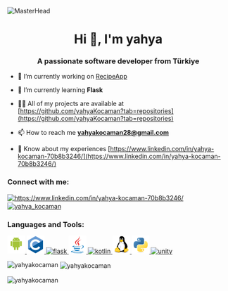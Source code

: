
 ![MasterHead](https://wallpapercave.com/wp/wp1810664.jpg)
<h1 align="center">Hi 👋, I'm yahya</h1>
<h3 align="center">A passionate software developer from Türkiye</h3>

- 🔭 I’m currently working on [RecipeApp](https://github.com/yahyaKocaman/RecipeApp)

- 🌱 I’m currently learning **Flask**

- 👨‍💻 All of my projects are available at [https://github.com/yahyaKocaman?tab=repositories](https://github.com/yahyaKocaman?tab=repositories)

- 📫 How to reach me **yahyakocaman28@gmail.com**

- 📄 Know about my experiences [https://www.linkedin.com/in/yahya-kocaman-70b8b3246/](https://www.linkedin.com/in/yahya-kocaman-70b8b3246/)

<h3 align="left">Connect with me:</h3>
<p align="left">
<a href="https://linkedin.com/in/https://www.linkedin.com/in/yahya-kocaman-70b8b3246/" target="blank"><img align="center" src="https://raw.githubusercontent.com/rahuldkjain/github-profile-readme-generator/master/src/images/icons/Social/linked-in-alt.svg" alt="https://www.linkedin.com/in/yahya-kocaman-70b8b3246/" height="30" width="40" /></a>
<a href="https://instagram.com/yahya_kocaman" target="blank"><img align="center" src="https://raw.githubusercontent.com/rahuldkjain/github-profile-readme-generator/master/src/images/icons/Social/instagram.svg" alt="yahya_kocaman" height="30" width="40" /></a>
</p>

<h3 align="left">Languages and Tools:</h3>
<p align="left"> <a href="https://developer.android.com" target="_blank" rel="noreferrer"> <img src="https://raw.githubusercontent.com/devicons/devicon/master/icons/android/android-original-wordmark.svg" alt="android" width="40" height="40"/> </a> <a href="https://www.cprogramming.com/" target="_blank" rel="noreferrer"> <img src="https://raw.githubusercontent.com/devicons/devicon/master/icons/c/c-original.svg" alt="c" width="40" height="40"/> </a> <a href="https://flask.palletsprojects.com/" target="_blank" rel="noreferrer"> <img src="https://www.vectorlogo.zone/logos/pocoo_flask/pocoo_flask-icon.svg" alt="flask" width="40" height="40"/> </a> <a href="https://www.java.com" target="_blank" rel="noreferrer"> <img src="https://raw.githubusercontent.com/devicons/devicon/master/icons/java/java-original.svg" alt="java" width="40" height="40"/> </a> <a href="https://kotlinlang.org" target="_blank" rel="noreferrer"> <img src="https://www.vectorlogo.zone/logos/kotlinlang/kotlinlang-icon.svg" alt="kotlin" width="40" height="40"/> </a> <a href="https://www.linux.org/" target="_blank" rel="noreferrer"> <img src="https://raw.githubusercontent.com/devicons/devicon/master/icons/linux/linux-original.svg" alt="linux" width="40" height="40"/> </a> <a href="https://www.python.org" target="_blank" rel="noreferrer"> <img src="https://raw.githubusercontent.com/devicons/devicon/master/icons/python/python-original.svg" alt="python" width="40" height="40"/> </a> <a href="https://unity.com/" target="_blank" rel="noreferrer"> <img src="https://www.vectorlogo.zone/logos/unity3d/unity3d-icon.svg" alt="unity" width="40" height="40"/> </a> </p>

<p><img align="left" src="https://github-readme-stats.vercel.app/api/top-langs?username=yahyakocaman&show_icons=true&locale=en&layout=compact" alt="yahyakocaman" /></p>

<p>&nbsp;<img align="center" src="https://github-readme-stats.vercel.app/api?username=yahyakocaman&show_icons=true&locale=en" alt="yahyakocaman" /></p>

<p><img align="center" src="https://github-readme-streak-stats.herokuapp.com/?user=yahyakocaman&" alt="yahyakocaman" /></p>
